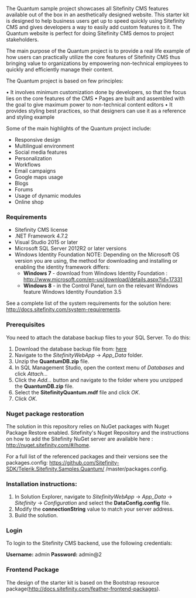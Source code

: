 The Quantum sample project showcases all Sitefinity CMS features available out of the box in an aesthetically designed website. This starter kit is designed to help business users get up to speed quickly using Sitefinity CMS and gives developers a way to easily add custom features to it. The Quantum website is perfect for doing Sitefinity CMS demos to project stakeholders.

The main purpose of the Quantum project is to provide a real life example of how users can practically utilize the core features of Sitefinity CMS thus bringing value to organizations by empowering non-technical employees to quickly and efficiently manage their content.

The Quantum project is based on few principles:

• It involves minimum customization done by developers, so that the focus lies on the core features of the CMS 
• Pages are built and assembled with the goal to give maximum power to non-technical content editors 
• It provides styling best practices, so that designers can use it as a reference and styling example

Some of the main highlights of the Quantum project include:

- Responsive design
- Multilingual environment
- Social media features
- Personalization
- Workflows
- Email campaigns
- Google maps usage
- Blogs
- Forums
- Usage of dynamic modules
- Online shop

### **Requirements**

- Sitefinity CMS license
- .NET Framework 4.7.2
- Visual Studio 2015 or later
- Microsoft SQL Server 2012R2 or later versions
- Windows Identity Foundation NOTE: Depending on the Microsoft OS version you are using, the method for downloading and installing or enabling the identity framework differs:
  - **Windows 7**  - download from  Windows Identity Foundation : http://www.microsoft.com/en-us/download/details.aspx?id=17331
  - **Windows 8**  - in the Control Panel, turn on the relevant Windows feature Windows Identity Foundation 3.5

See a complete list of the system requirements for the solution here: http://docs.sitefinity.com/system-requirements.

### **Prerequisites**

You need to attach the database backup files to your SQL Server. To do this:

1. Download the database backup file from: [here](https://sitefinitystore.blob.core.windows.net/files/Telerik.Sitefinity.Samples.Quantum/QuantumDB_v_122.zip)
2. Navigate to the _SitefinityWebApp_ -&gt; _App\_Data_ folder.
3. Unzip the  **QuantumDB.zip**  file.
4. In SQL Management Studio, open the context menu of _Databases_ and click _Attach..._
5. Click the _Add..._ button and navigate to the folder where you unzipped the  **QuantumDB.zip**  file.
6. Select the  **SitefinityQuantum.mdf**  file and click _OK_.
7. Click _OK_.

### **Nuget package restoration**

The solution in this repository relies on NuGet packages with Nuget Package Restore enabled. Sitefinity&#39;s Nuget Repository and the instructions on how to add the Sitefinity NuGet server are available here : http://nuget.sitefinity.com/#/home.

For a full list of the referenced packages and their versions see the packages.config: https://github.com/Sitefinity-SDK/Telerik.Sitefinity.Samples.Quantum/
/master/packages.config.

### **Installation instructions:**

1. In Solution Explorer, navigate to _SitefinityWebApp_ -&gt; _App\_Data_ -&gt; _Sitefinity_ -&gt; _Configuration_ and select the  **DataConfig.config**  file.
2. Modify the  **connectionString**  value to match your server address.
3. Build the solution.

### **Login**

To login to the Sitefinity CMS backend, use the following credentials:

**Username:**  admin  **Password:**  admin@2

### **Frontend Package**

The design of the starter kit is based on the Bootstrap resource package(http://docs.sitefinity.com/feather-frontend-packages).
